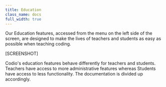```yaml
---
title: Education
class_name: docs
full_width: true
---
```


Our Education features, accessed from the menu on the left side of the screen, are designed to make the lives of teachers and students as easy as possible when teaching coding.

[SCREENSHOT]

Codio's education features behave differently for teachers and students. Teachers have access to more administrative features whereas Students have access to less functionality. The documentation is divided up accordingly.
